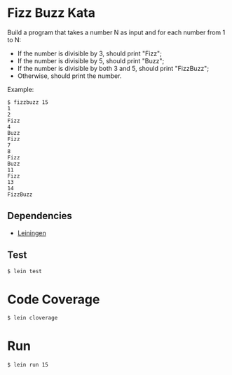 # Fizz Buzz Kata

Build a program that takes a number N as input and for each number from 1 to N:

- If the number is divisible by 3, should print "Fizz";
- If the number is divisible by 5, should print "Buzz";
- If the number is divisible by both 3 and 5, should print "FizzBuzz";
- Otherwise, should print the number.

Example:
```shell
$ fizzbuzz 15
1
2
Fizz
4
Buzz
Fizz
7
8
Fizz
Buzz
11
Fizz
13
14
FizzBuzz
```

## Dependencies
- [Leiningen](https://leiningen.org/)

## Test
```bash
$ lein test
```

# Code Coverage
```bash
$ lein cloverage
```

# Run
```bash
$ lein run 15
```
